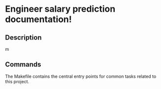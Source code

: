 # Engineer salary prediction documentation!

## Description

m

## Commands

The Makefile contains the central entry points for common tasks related to this project.

